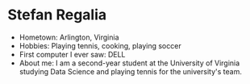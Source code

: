 # Stefan Regalia

- Hometown: Arlington, Virginia
- Hobbies: Playing tennis, cooking, playing soccer
- First computer I ever saw: DELL
- About me: I am a second-year student at the University of Virginia 
studying Data Science and playing tennis for the university's team.

